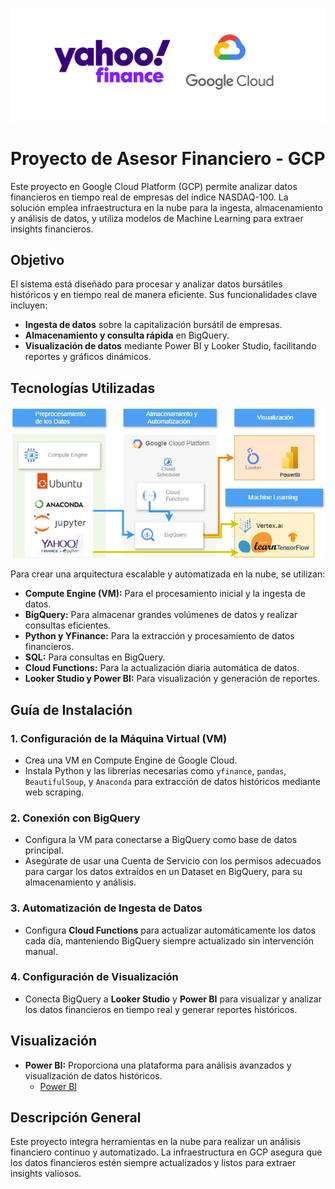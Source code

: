 <p align=center><img src='recursos/GCP-YF.png'><p>

# Proyecto de Asesor Financiero - GCP

Este proyecto en Google Cloud Platform (GCP) permite analizar datos financieros en tiempo real de empresas del índice NASDAQ-100. La solución emplea infraestructura en la nube para la ingesta, almacenamiento y análisis de datos, y utiliza modelos de Machine Learning para extraer insights financieros.

## Objetivo

El sistema está diseñado para procesar y analizar datos bursátiles históricos y en tiempo real de manera eficiente. Sus funcionalidades clave incluyen:

- **Ingesta de datos** sobre la capitalización bursátil de empresas.
- **Almacenamiento y consulta rápida** en BigQuery.
- **Visualización de datos** mediante Power BI y Looker Studio, facilitando reportes y gráficos dinámicos.

## Tecnologías Utilizadas

<p align=center><img src='recursos/YFinance.jpg'><p>

Para crear una arquitectura escalable y automatizada en la nube, se utilizan:

- **Compute Engine (VM):** Para el procesamiento inicial y la ingesta de datos.
- **BigQuery:** Para almacenar grandes volúmenes de datos y realizar consultas eficientes.
- **Python y YFinance:** Para la extracción y procesamiento de datos financieros.
- **SQL:** Para consultas en BigQuery.
- **Cloud Functions:** Para la actualización diaria automática de datos.
- **Looker Studio y Power BI:** Para visualización y generación de reportes.

## Guía de Instalación

### 1. Configuración de la Máquina Virtual (VM)
   - Crea una VM en Compute Engine de Google Cloud.
   - Instala Python y las librerías necesarias como `yfinance`, `pandas`, `BeautifulSoup`, y `Anaconda` para extracción de datos históricos mediante web scraping.

### 2. Conexión con BigQuery
   - Configura la VM para conectarse a BigQuery como base de datos principal.
   - Asegúrate de usar una Cuenta de Servicio con los permisos adecuados para cargar los datos extraídos en un Dataset en BigQuery, para su almacenamiento y análisis.

### 3. Automatización de Ingesta de Datos
   - Configura **Cloud Functions** para actualizar automáticamente los datos cada día, manteniendo BigQuery siempre actualizado sin intervención manual.

### 4. Configuración de Visualización
   - Conecta BigQuery a **Looker Studio** y **Power BI** para visualizar y analizar los datos financieros en tiempo real y generar reportes históricos.

## Visualización

- **Power BI:** Proporciona una plataforma para análisis avanzados y visualización de datos históricos.
  - [Power BI]('nasdaq-100.pbix')

## Descripción General

Este proyecto integra herramientas en la nube para realizar un análisis financiero continuo y automatizado. La infraestructura en GCP asegura que los datos financieros estén siempre actualizados y listos para extraer insights valiosos.


